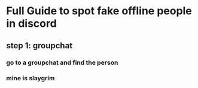 # Full Guide to spot fake offline people in discord

## step 1: groupchat
  ### go to a groupchat and find the person
  ### mine is slaygrim
